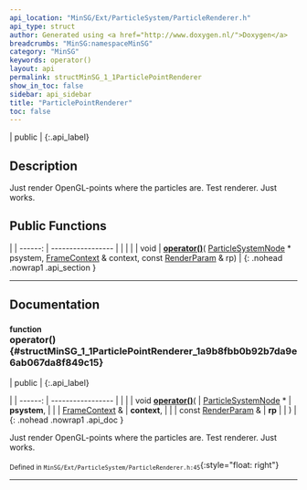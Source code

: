 ```yaml
---
api_location: "MinSG/Ext/ParticleSystem/ParticleRenderer.h"
api_type: struct
author: Generated using <a href="http://www.doxygen.nl/">Doxygen</a>
breadcrumbs: "MinSG:namespaceMinSG"
category: "MinSG"
keywords: operator()
layout: api
permalink: structMinSG_1_1ParticlePointRenderer
show_in_toc: false
sidebar: api_sidebar
title: "ParticlePointRenderer"
toc: false
---
```


| public |
{:.api_label}

## Description

Just render OpenGL-points where the particles are. Test renderer. Just works.



## Public Functions

|
| ------: | ----------------- |
|  | |
| void | **[operator()](#structMinSG_1_1ParticlePointRenderer_1a9b8fbb0b92b7da9e6ab067da8f849c15)**( [ParticleSystemNode](classMinSG_1_1ParticleSystemNode) * psystem,  [FrameContext](classMinSG_1_1FrameContext) & context, const [RenderParam](classMinSG_1_1RenderParam) & rp) |
{: .nohead .nowrap1 .api_section }


-------------------------------------------------------------------

## Documentation

### <small>function</small><br/> operator() {#structMinSG_1_1ParticlePointRenderer_1a9b8fbb0b92b7da9e6ab067da8f849c15}

| public |
{:.api_label}

|
| ------: | ----------------- |
|  |
| void **[operator()](#structMinSG_1_1ParticlePointRenderer_1a9b8fbb0b92b7da9e6ab067da8f849c15)**( |  [ParticleSystemNode](classMinSG_1_1ParticleSystemNode) * | **psystem**, |
| |  [FrameContext](classMinSG_1_1FrameContext) & | **context**, |
| | const [RenderParam](classMinSG_1_1RenderParam) & | **rp** |
|   ) |
{: .nohead .nowrap1 .api_doc }



Just render OpenGL-points where the particles are. Test renderer. Just works.



<sub>Defined in `MinSG/Ext/ParticleSystem/ParticleRenderer.h:45`</sub>{:style="float: right"}

-------------------------------------------------------------------

